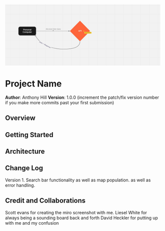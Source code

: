 ![WRRC](./src/Day1snip.jpg)


# Project Name

**Author**: Anthony Hill
**Version**: 1.0.0 (increment the patch/fix version number if you make more commits past your first submission)

## Overview
<!-- Provide a high level overview of what this application is and why you are building it, beyond the fact that it's an assignment for this class. (i.e. What's your problem domain?) -->

## Getting Started
<!-- What are the steps that a user must take in order to build this app on their own machine and get it running? -->

## Architecture
<!-- Provide a detailed description of the application design. What technologies (languages, libraries, etc) you're using, and any other relevant design information. -->

## Change Log
Version 1. Search bar functionality as well as map population. as well as error handling. 

## Credit and Collaborations
Scott evans for creating the miro screenshot with me. 
Liesel White for always being a sounding board back and forth
David Heckler for putting up with me and my confusion